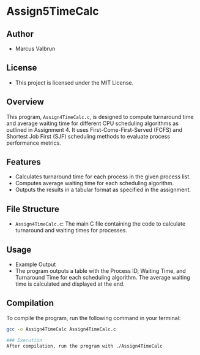 # Assign5TimeCalc

## Author
- Marcus Valbrun

## License
- This project is licensed under the MIT License.

## Overview
This program, `Assign4TimeCalc.c`, is designed to compute turnaround time and average waiting time for different CPU scheduling algorithms as outlined in Assignment 4. It uses First-Come-First-Served (FCFS) and Shortest Job First (SJF) scheduling methods to evaluate process performance metrics.

## Features
- Calculates turnaround time for each process in the given process list.
- Computes average waiting time for each scheduling algorithm.
- Outputs the results in a tabular format as specified in the assignment.

## File Structure
- `Assign4TimeCalc.c`: The main C file containing the code to calculate turnaround and waiting times for processes.

## Usage
- Example Output
- The program outputs a table with the Process ID, Waiting Time, and Turnaround Time for each scheduling algorithm. The average waiting time is calculated and displayed at the end.

## Compilation
To compile the program, run the following command in your terminal:
```bash
gcc -o Assign4TimeCalc Assign4TimeCalc.c

### Execution
After compilation, run the program with ./Assign4TimeCalc
